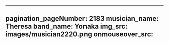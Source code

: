------
pagination_pageNumber: 2183
musician_name: Theresa
band_name: Yonaka
img_src: images/musician2220.png
onmouseover_src: 
------